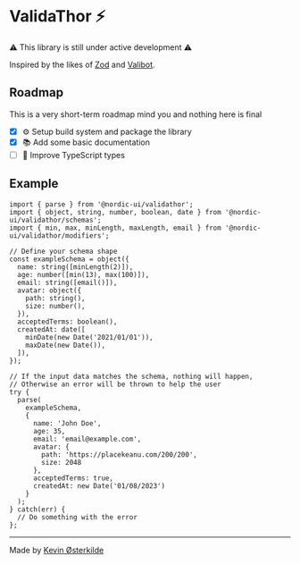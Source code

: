 # ValidaThor ⚡️

⚠️ This library is still under active development ⚠️

Inspired by the likes of [Zod](https://github.com/colinhacks/zod) and [Valibot](https://github.com/fabian-hiller/valibot).

## Roadmap

This is a very short-term roadmap mind you and nothing here is final

- [x] ⚙️ Setup build system and package the library
- [x] 📚 Add some basic documentation
- [ ] 🧬 Improve TypeScript types

## Example

```tsx
import { parse } from '@nordic-ui/validathor';
import { object, string, number, boolean, date } from '@nordic-ui/validathor/schemas';
import { min, max, minLength, maxLength, email } from '@nordic-ui/validathor/modifiers';

// Define your schema shape
const exampleSchema = object({
  name: string([minLength(2)]),
  age: number([min(13), max(100)]),
  email: string([email()]),
  avatar: object({
    path: string(),
    size: number(),
  }),
  acceptedTerms: boolean(),
  createdAt: date([
    minDate(new Date('2021/01/01')),
    maxDate(new Date()),
  ]),
});

// If the input data matches the schema, nothing will happen,
// Otherwise an error will be thrown to help the user
try {
  parse(
    exampleSchema,
    {
      name: 'John Doe',
      age: 35,
      email: 'email@example.com',
      avatar: {
        path: 'https://placekeanu.com/200/200',
        size: 2048
      },
      acceptedTerms: true,
      createdAt: new Date('01/08/2023')
    }
  );
} catch(err) {
  // Do something with the error
};
```


---

Made by [Kevin Østerkilde](https://oesterkilde.dk/?utm_campaign=validathor&utm_source=github&utm_medium=readme)